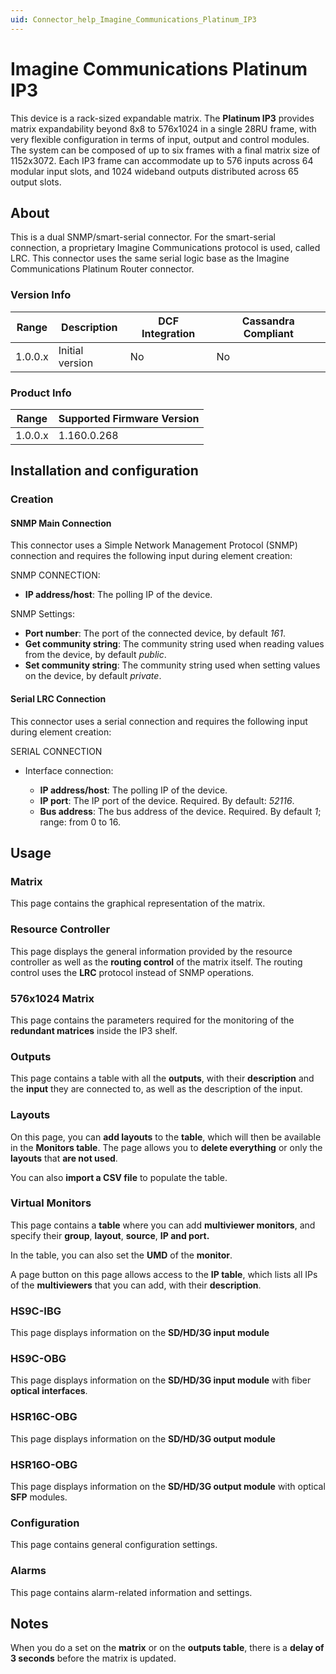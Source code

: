 ```yaml
---
uid: Connector_help_Imagine_Communications_Platinum_IP3
---
```


# Imagine Communications Platinum IP3

This device is a rack-sized expandable matrix. The **Platinum IP3** provides matrix expandability beyond 8x8 to 576x1024 in a single 28RU frame, with very flexible configuration in terms of input, output and control modules. The system can be composed of up to six frames with a final matrix size of 1152x3072. Each IP3 frame can accommodate up to 576 inputs across 64 modular input slots, and 1024 wideband outputs distributed across 65 output slots.

## About

This is a dual SNMP/smart-serial connector. For the smart-serial connection, a proprietary Imagine Communications protocol is used, called LRC. This connector uses the same serial logic base as the Imagine Communications Platinum Router connector.

### Version Info

| Range | Description | DCF Integration | Cassandra Compliant |
|------------------|-----------------|---------------------|-------------------------|
| 1.0.0.x          | Initial version | No                  | No                      |

### Product Info

| Range | Supported Firmware Version |
|------------------|-----------------------------|
| 1.0.0.x          | 1.160.0.268                 |

## Installation and configuration

### Creation

#### SNMP Main Connection

This connector uses a Simple Network Management Protocol (SNMP) connection and requires the following input during element creation:

SNMP CONNECTION:

- **IP address/host**: The polling IP of the device.

SNMP Settings:

- **Port number**: The port of the connected device, by default *161*.
- **Get community string**: The community string used when reading values from the device, by default *public*.
- **Set community string**: The community string used when setting values on the device, by default *private*.

#### Serial LRC Connection

This connector uses a serial connection and requires the following input during element creation:

SERIAL CONNECTION

- Interface connection:

  - **IP address/host**: The polling IP of the device.
  - **IP port**: The IP port of the device. Required. By default: *52116*.
  - **Bus address**: The bus address of the device. Required. By default *1*; range: from 0 to 16.

## Usage

### Matrix

This page contains the graphical representation of the matrix.

### Resource Controller

This page displays the general information provided by the resource controller as well as the **routing control** of the matrix itself. The routing control uses the **LRC** protocol instead of SNMP operations.

### 576x1024 Matrix

This page contains the parameters required for the monitoring of the **redundant matrices** inside the IP3 shelf.

### Outputs

This page contains a table with all the **outputs**, with their **description** and the **input** they are connected to, as well as the description of the input.

### Layouts

On this page, you can **add layouts** to the **table**, which will then be available in the **Monitors table**. The page allows you to **delete everything** or only the **layouts** that **are not used**.

You can also **import a CSV file** to populate the table.

### Virtual Monitors

This page contains a **table** where you can add **multiviewer monitors**, and specify their **group**, **layout**, **source**, **IP and port.**

In the table, you can also set the **UMD** of the **monitor**.

A page button on this page allows access to the **IP table**, which lists all IPs of the **multiviewers** that you can add, with their **description**.

### HS9C-IBG

This page displays information on the **SD/HD/3G input module**

### HS9C-OBG

This page displays information on the **SD/HD/3G input module** with fiber **optical interfaces**.

### HSR16C-OBG

This page displays information on the **SD/HD/3G output module**

### HSR16O-OBG

This page displays information on the **SD/HD/3G output module** with optical **SFP** modules.

### Configuration

This page contains general configuration settings.

### Alarms

This page contains alarm-related information and settings.

## Notes

When you do a set on the **matrix** or on the **outputs table**, there is a **delay of 3 seconds** before the matrix is updated.

